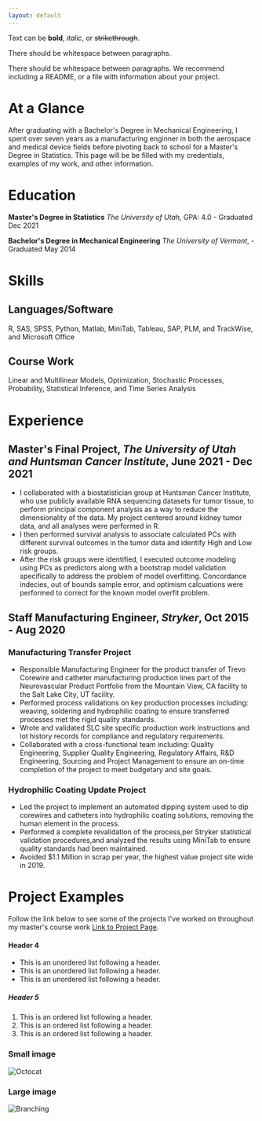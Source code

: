 ```yaml
---
layout: default
---
```


Text can be **bold**, _italic_, or ~~strikethrough~~.

There should be whitespace between paragraphs.

There should be whitespace between paragraphs. We recommend including a README, or a file with information about your project.

# At a Glance

After graduating with a Bachelor's Degree in Mechanical Engineering, I spent over seven years as a manufacturing enginner in both the aerospace and medical device fields before pivoting back to school for a Master's Degree in Statistics. This page will be be filled with my credentials, examples of my work, and other information. 

# Education
**Master's Degree in Statistics** 
_The University of Utah_, GPA: 4.0 - Graduated Dec 2021

**Bachelor's Degree in Mechanical Engineering** 
_The University of Vermont_, - Graduated May 2014 

# Skills 
## Languages/Software 
R, SAS, SPSS, Python, Matlab, MiniTab, Tableau, SAP, PLM, and TrackWise, and Microsoft Office 
## Course Work 
Linear and Multilinear Models, Optimization, Stochastic Processes, Probability, Statistical Inference, and Time Series Analysis

# Experience 
## Master's Final Project, _The University of Utah and Huntsman Cancer Institute_, June 2021 - Dec 2021  
* I collaborated with a biostatistician group at Huntsman Cancer Institute, who use publicly available RNA sequencing datasets for tumor tissue, to perform principal component analysis as a way to reduce the dimensionality of the data. My project centered around kidney tumor data, and all analyses were performed in R.   
* I then performed survival analysis to associate calculated PCs with different survival outcomes in the tumor data and identify High and Low risk groups. 
* After the risk groups were identified, I executed outcome modeling using PCs as predictors along with a bootstrap model validation specifically to address the problem of model overfitting. Concordance indecies, out of bounds sample error, and optimism calcuations were performed to correct for the known model overfit problem. 

## Staff Manufacturing Engineer, _Stryker_, Oct 2015 - Aug 2020 
### Manufacturing Transfer Project
* Responsible Manufacturing Engineer for the product transfer of Trevo Corewire and catheter manufacturing production lines part of the Neurovascular Product Portfolio from the Mountain View, CA facility to the Salt Lake City, UT facility.
* Performed process validations on key production processes including: weaving, soldering and hydrophilic coating to ensure transferred processes met the rigid quality standards.
* Wrote and validated SLC site specific production work instructions and lot history records for compliance and regulatory requirements.
* Collaborated with a cross-functional team including: Quality Engineering, Supplier Quality Engineering, Regulatory Affairs, R&D Engineering, Sourcing and Project Management to ensure an on-time completion of the project to meet budgetary and site goals.

### Hydrophilic Coating Update Project
* Led the project to implement an automated dipping system used to dip corewires and catheters into hydrophilic coating solutions, removing the human element in the process.
* Performed a complete revalidation of the process,per Stryker statistical validation procedures,and analyzed the results using MiniTab to ensure quality standards had been maintained.
* Avoided $1.1 Million in scrap per year, the highest value project site wide in 2019.

# Project Examples 
Follow the link below to see some of the projects I've worked on throughout my master's course work 
[Link to Project Page](./another-page.html). 



#### Header 4

*   This is an unordered list following a header.
*   This is an unordered list following a header.
*   This is an unordered list following a header.

##### Header 5

1.  This is an ordered list following a header.
2.  This is an ordered list following a header.
3.  This is an ordered list following a header.







### Small image

![Octocat](https://github.githubassets.com/images/icons/emoji/octocat.png)

### Large image

![Branching](https://guides.github.com/activities/hello-world/branching.png)


